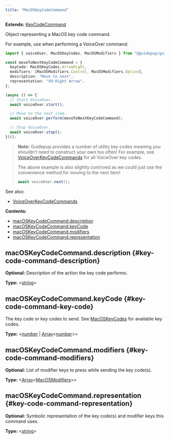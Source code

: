 ```yaml
---
title: "MacOSKeyCodeCommand"
---
```


**Extends:** [KeyCodeCommand]

Object representing a MacOS key code command.

For example, use when performing a VoiceOver command:

```ts
import { voiceOver, MacOSKeyCodes, MacOSModifiers } from "@guidepup/guidepup";

const moveToNextKeyCodeCommand = {
  keyCode: MacOSKeyCodes.ArrowRight,
  modifiers: [MacOSModifiers.Control, MacOSModifiers.Option],
  description: "Move to next",
  representation: "VO-Right Arrow",
};

(async () => {
  // Start VoiceOver.
  await voiceOver.start();

  // Move to the next item.
  await voiceOver.perform(moveToNextKeyCodeCommand);

  // Stop VoiceOver.
  await voiceOver.stop();
})();
```

> **Note:** Guidepup provides a number of utility key codes meaning you shouldn't need to construct your own too often! For example, see [VoiceOverKeyCodeCommands] for all VoiceOver key codes.
>
> The above example is also slightly contrived as we could just use the convenience method for moving to the next item!
>
> ```ts
> await voiceOver.next();
> ```

See also:

- [VoiceOverKeyCodeCommands]

**Contents:**

- [macOSKeyCodeCommand.description](./class-macos-key-code-command#key-code-command-description)
- [macOSKeyCodeCommand.keyCode](./class-macos-key-code-command#key-code-command-key-code)
- [macOSKeyCodeCommand.modifiers](./class-macos-key-code-command#key-code-command-modifiers)
- [macOSKeyCodeCommand.representation](./class-macos-key-code-command#key-code-command-representation)

## macOSKeyCodeCommand.description {#key-code-command-description}

**Optional:** Description of the action the key code performs.

**Type:** &#60;[string]&#62;

## macOSKeyCodeCommand.keyCode {#key-code-command-key-code}

The key code or key codes to send. See [MacOSKeyCodes] for available key codes.

**Type:** &#60;[number] | [Array]<[number]>&#62;

## macOSKeyCodeCommand.modifiers {#key-code-command-modifiers}

**Optional:** List of modifier keys to press while sending the key code(s).

**Type:** &#60;[Array]<[MacOSModifiers]>&#62;

## macOSKeyCodeCommand.representation {#key-code-command-representation}

**Optional:** Symbolic representation of the key code(s) and modifier keys this command uses.

**Type:** &#60;[string]&#62;

[keycodecommand]: ./class-key-code-command "KeyCodeCommand"
[macoskeycodes]: ./class-macos-key-codes "MacOSKeyCodes"
[macosmodifiers]: ./class-macos-modifiers "MacOSModifiers"
[voiceoverkeycodecommands]: ./class-voiceover-key-code-commands "VoiceOverKeyCodeCommands"
[array]: https://developer.mozilla.org/en-US/docs/Web/JavaScript/Reference/Global_Objects/Array "Array"
[number]: https://developer.mozilla.org/en-US/docs/Web/JavaScript/Reference/Global_Objects/Number "number"
[string]: https://developer.mozilla.org/en-US/docs/Web/JavaScript/Reference/Global_Objects/String "string"
